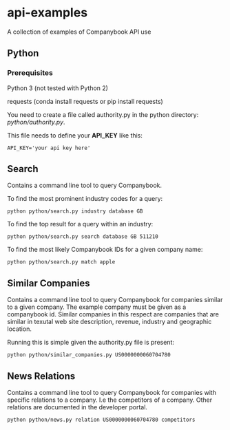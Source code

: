 # api-examples
A collection of examples of Companybook API use

## Python
### Prerequisites
Python 3 (not tested with Python 2)

requests (conda install requests or pip install requests)

You need to create a file called authority.py in the python directory: *python/authority.py*.

This file needs to define your **API_KEY** like this:

```
API_KEY='your api key here'
```

## Search
Contains a command line tool to query Companybook. 

To find the most prominent industry codes for a query:
```
python python/search.py industry database GB
```

To find the top result for a query within an industry:
```
python python/search.py search database GB 511210
```

To find the most likely Companybook IDs for a given company name:
```
python python/search.py match apple
```

## Similar Companies
Contains a command line tool to query Companybook for companies similar to a given company.
The example company must be given as a companybook id.
Similar companies in this respect are companies that are similar in texutal web site description,
revenue, industry and geographic location.

Running this is simple given the authority.py file is present:
```
python python/similar_companies.py US0000000060704780
```

## News Relations
Contains a command line tool to query Companybook for companies with specific relations to
a company. I.e the competitors of a company. Other relations are documented in the developer
portal.

```
python python/news.py relation US0000000060704780 competitors
```